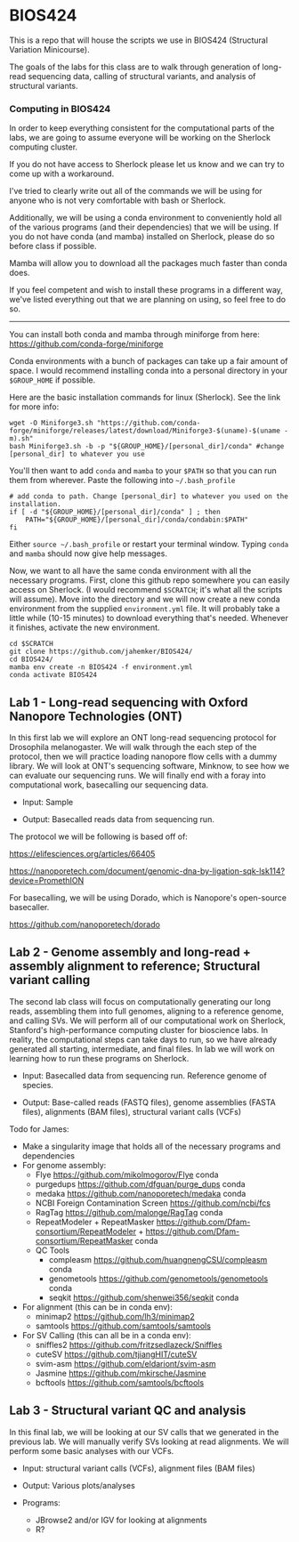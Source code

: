 # BIOS424
This is a repo that will house the scripts we use in BIOS424 (Structural Variation Minicourse).

The goals of the labs for this class are to walk through generation of long-read sequencing data, calling of structural variants, and analysis of structural variants.

### Computing in BIOS424
In order to keep everything consistent for the computational parts of the labs, we are going to assume everyone will be working on the Sherlock computing cluster.

If you do not have access to Sherlock please let us know and we can try to come up with a workaround.

I've tried to clearly write out all of the commands we will be using for anyone who is not very comfortable with bash or Sherlock.

Additionally, we will be using a conda environment to conveniently hold all of the various programs (and their dependencies) that we will be using. If you do not have conda (and mamba) installed on Sherlock, please do so before class if possible.

Mamba will allow you to download all the packages much faster than conda does.

If you feel competent and wish to install these programs in a different way, we've listed everything out that we are planning on using, so feel free to do so.

---

You can install both conda and mamba through miniforge from here: https://github.com/conda-forge/miniforge

Conda environments with a bunch of packages can take up a fair amount of space. I would recommend installing conda into a personal directory in your `$GROUP_HOME` if possible.

Here are the basic installation commands for linux (Sherlock). See the link for more info:
```
wget -O Miniforge3.sh "https://github.com/conda-forge/miniforge/releases/latest/download/Miniforge3-$(uname)-$(uname -m).sh"
bash Miniforge3.sh -b -p "${GROUP_HOME}/[personal_dir]/conda" #change [personal_dir] to whatever you use
```
You'll then want to add `conda` and `mamba` to your `$PATH` so that you can run them from wherever. Paste the following into `~/.bash_profile`
```
# add conda to path. Change [personal_dir] to whatever you used on the installation.
if [ -d "${GROUP_HOME}/[personal_dir]/conda" ] ; then
    PATH="${GROUP_HOME}/[personal_dir]/conda/condabin:$PATH"
fi
```
Either `source ~/.bash_profile` or restart your terminal window. Typing `conda` and `mamba` should now give help messages.

Now, we want to all have the same conda environment with all the necessary programs. First, clone this github repo somewhere you can easily access on Sherlock. (I would recommend `$SCRATCH`; it's what all the scripts will assume). Move into the directory and we will now create a new conda environment from the supplied `environment.yml` file. It will probably take a little while (10-15 minutes) to download everything that's needed. Whenever it finishes, activate the new environment.
```
cd $SCRATCH
git clone https://github.com/jahemker/BIOS424/
cd BIOS424/
mamba env create -n BIOS424 -f environment.yml
conda activate BIOS424
```

## Lab 1 - Long-read sequencing with Oxford Nanopore Technologies (ONT)
In this first lab we will explore an ONT long-read sequencing protocol for Drosophila melanogaster.
We will walk through the each step of the protocol, then we will practice loading nanopore flow cells with a dummy library.
We will look at ONT's sequencing software, Minknow, to see how we can evaluate our sequencing runs.
We will finally end with a foray into computational work, basecalling our sequencing data.

- Input: Sample

- Output: Basecalled reads data from sequencing run.

The protocol we will be following is based off of:

https://elifesciences.org/articles/66405

https://nanoporetech.com/document/genomic-dna-by-ligation-sqk-lsk114?device=PromethION

For basecalling, we will be using Dorado, which is Nanopore's open-source basecaller.

https://github.com/nanoporetech/dorado

## Lab 2 - Genome assembly and long-read + assembly alignment to reference; Structural variant calling
The second lab class will focus on computationally generating our long reads, assembling them into full genomes, aligning to a reference genome, and calling SVs.
We will perform all of our computational work on Sherlock, Stanford's high-performance computing cluster for bioscience labs. In reality, the computational steps can take days to run, so we have already generated all starting, intermediate, and final files.
In lab we will work on learning how to run these programs on Sherlock.

- Input: Basecalled data from sequencing run. Reference genome of species.

- Output: Base-called reads (FASTQ files), genome assemblies (FASTA files), alignments (BAM files), structural variant calls (VCFs)

Todo for James:
- Make a singularity image that holds all of the necessary programs and dependencies
- For genome assembly:
  - Flye https://github.com/mikolmogorov/Flye conda
  - purgedups https://github.com/dfguan/purge_dups conda
  - medaka https://github.com/nanoporetech/medaka conda
  - NCBI Foreign Contamination Screen https://github.com/ncbi/fcs
  - RagTag https://github.com/malonge/RagTag conda
  - RepeatModeler + RepeatMasker https://github.com/Dfam-consortium/RepeatModeler + https://github.com/Dfam-consortium/RepeatMasker conda
  - QC Tools
    - compleasm https://github.com/huangnengCSU/compleasm conda
    - genometools https://github.com/genometools/genometools conda
    - seqkit https://github.com/shenwei356/seqkit conda
- For alignment (this can be in conda env):
  - minimap2 https://github.com/lh3/minimap2
  - samtools https://github.com/samtools/samtools
- For SV Calling (this can all be in a conda env):
  - sniffles2 https://github.com/fritzsedlazeck/Sniffles
  - cuteSV https://github.com/tjiangHIT/cuteSV
  - svim-asm https://github.com/eldariont/svim-asm
  - Jasmine https://github.com/mkirsche/Jasmine
  - bcftools https://github.com/samtools/bcftools

## Lab 3 - Structural variant QC and analysis
In this final lab, we will be looking at our SV calls that we generated in the previous lab. We will manually verify SVs looking at read alignments. We will perform some basic analyses with our VCFs.

- Input: structural variant calls (VCFs), alignment files (BAM files)
- Output: Various plots/analyses

- Programs:
  - JBrowse2 and/or IGV for looking at alignments
  - R?
